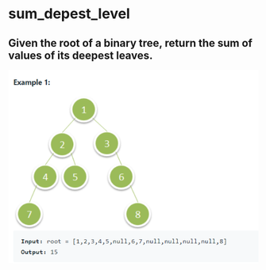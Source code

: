 # sum_depest_level

## Given the root of a binary tree, return the sum of values of its deepest leaves.


![tree depth sum](Image/sum_depeth_level.png)